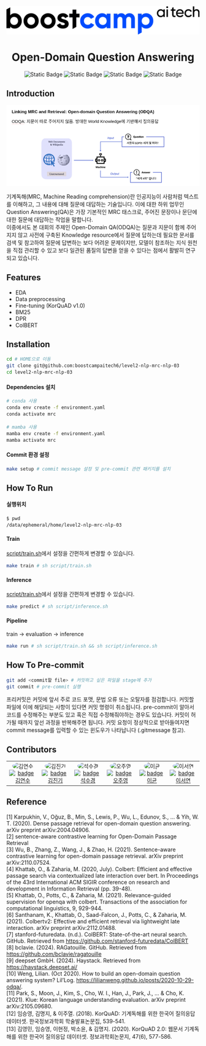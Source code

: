 
<p align="center">
  <a>
    <img alt="boostcampAItech" title="boostcampAItech" src="static/boostcamp.png">
  </a>
</p>

<div align="center">
<h1> Open-Domain Question Answering </h1> 

![Static Badge](https://img.shields.io/badge/NAVER-green?style=flat-square&logo=naver)
![Static Badge](https://img.shields.io/badge/Boostcamp-AI%20Tech-blue?style=flat-square)
![Static Badge](https://img.shields.io/badge/LEVEL2-NLP-purple?style=flat-square)
![Static Badge](https://img.shields.io/badge/3%EC%A1%B0-%EB%8F%99%ED%96%89-blue?style=flat-square&color=%09%23AAF0D1)

</div>


<!-- END doctoc generated TOC please keep comment here to allow auto update -->

## Introduction

<p align="center">
  <img src = "static/odqa.png">
</p>

기계독해(MRC, Machine Reading comprehension)란 인공지능이 사람처럼 텍스트를 이해하고, 그 내용에 대해 질문에 대답하는 기술입니다. 이에 대한 하위 업무인 Question Answering(QA)은 가장 기본적인 MRC 태스크로, 주어진 문장이나 문단에 대한 질문에 대답하는 작업을 말합니다.  
이중에서도 본 대회의 주제인 Open-Domain QA(ODQA)는 질문과 지문이 함께 주어지지 않고 사전에 구축된 Knowledge resource에서 질문에 답하는데 필요한 문서를 검색 및 참고하여 질문에 답변하는 보다 어려운 문제이지만, 모델이 참조하는 지식 원천을 직접 관리할 수 있고 보다 일관된 품질의 답변을 얻을 수 있다는 점에서 활발히 연구되고 있습니다.


## Features

* EDA
* Data preprocessing
* Fine-tuning (KorQuAD v1.0)
* BM25
* DPR
* ColBERT



## Installation

```bash
cd # HOME으로 이동
git clone git@github.com:boostcampaitech6/level2-nlp-mrc-nlp-03
cd level2-nlp-mrc-nlp-03
```

#### Dependencies 설치

```bash
# conda 사용
conda env create -f environment.yaml
conda activate mrc

# mamba 사용
mamba env create -f environment.yaml
mamba activate mrc
```

#### Commit 환경 설정

```bash
make setup # commit message 설정 및 pre-commit 관련 패키지를 설치
```

## How To Run

#### 실행위치

```bash
$ pwd
/data/ephemeral/home/level2-nlp-mrc-nlp-03
```

#### Train

[script/train.sh](script/train.sh)에서 설정을 간편하게 변경할 수 있습니다.

```bash
make train # sh script/train.sh
```

#### Inference

[script/train.sh](script/inference.sh)에서 설정을 간편하게 변경할 수 있습니다.

```bash
make predict # sh script/inference.sh
```

#### Pipeline

train -> evaluation -> inference

```bash
make run # sh script/train.sh && sh script/inference.sh
```

## How To Pre-commit

```bash
git add <commit할 file> # 커밋하고 싶은 파일을 stage에 추가
git commit # pre-commit 실행
```

프리커밋은 커밋에 앞서 주로 코드 포맷, 문법 오류 또는 오탈자를 점검합니다. 커밋할 파일에 이에 해당되는 사항이 있다면 커밋 명령이 취소됩니다. pre-commit이 알아서 코드를 수정해주는 부분도 있고 혹은 직접 수정해줘야하는 경우도 있습니다. 커밋이 허가될 때까지 앞선 과정을 반복해주면 됩니다. 커밋 요청이 정상적으로 받아들여지면 commit message를 입력할 수 있는 윈도우가 나타납니다 (.gitmessage 참고).


## Contributors

<table align='center'>
  <tr>
    <td align="center">
      <img src="https://github.com/dustnehowl.png" alt="김연수" width="100" height="100" style="border-radius: 50%;"/><br>
      <a href="https://github.com/dustnehowl">
        <img src="https://img.shields.io/badge/%EA%B9%80%EC%97%B0%EC%88%98-grey?style=for-the-badge&logo=github" alt="badge 김연수"/>
      </a>    
    </td>
    <td align="center">
      <img src="https://github.com/jingi-data.png" alt="김진기" width="100" height="100" style="border-radius: 50%;"/><br>
      <a href="https://github.com/jingi-data">
        <img src="https://img.shields.io/badge/%EA%B9%80%EC%A7%84%EA%B8%B0-grey?style=for-the-badge&logo=github" alt="badge 김진기"/>
      </a>    
    </td>
    <td align="center">
      <img src="https://github.com/SeokSukyung.png" alt="석수경" width="100" height="100" style="border-radius: 50%;"/><br>
      <a href="https://github.com/SeokSukyung">
        <img src="https://img.shields.io/badge/%EC%84%9D%EC%88%98%EA%B2%BD-grey?style=for-the-badge&logo=github" alt="badge 석수경"/>
      </a>
    </td>
    <td align="center">
      <img src="https://github.com/Secludor.png" alt="오주영" width="100" height="100" style="border-radius: 50%;"/><br>
      <a href="https://github.com/Secludor">
        <img src="https://img.shields.io/badge/%EC%98%A4%EC%A3%BC%EC%98%81-grey?style=for-the-badge&logo=github" alt="badge 오주영"/>
      </a>
    </td>
    <td align="center">
      <img src="https://github.com/gyunini.png" alt="이균" width="100" height="100" style="border-radius: 50%;"/><br>
      <a href="https://github.com/gyunini">
        <img src="https://img.shields.io/badge/%EC%9D%B4%EA%B7%A0-grey?style=for-the-badge&logo=github" alt="badge 이균"/>
      </a>
    </td>
    <td align="center">
      <img src="https://github.com/Yeonseolee.png" alt="이서연" width="100" height="100" style="border-radius: 50%;"/><br>
      <a href="https://github.com/Yeonseolee">
        <img src="https://img.shields.io/badge/%EC%9D%B4%EC%84%9C%EC%97%B0-grey?style=for-the-badge&logo=github" alt="badge 이서연"/>
      </a> 
    </td>
  </tr>
</table>


## Reference
[1] Karpukhin, V., Oğuz, B., Min, S., Lewis, P., Wu, L., Edunov, S., ... & Yih, W. T. (2020). Dense passage retrieval for open-domain question answering. arXiv preprint arXiv:2004.04906.  
[2] sentence-aware contrastive learning for Open-Domain Passage Retrieval  
[3] Wu, B., Zhang, Z., Wang, J., & Zhao, H. (2021). Sentence-aware contrastive learning for open-domain passage retrieval. arXiv preprint arXiv:2110.07524.  
[4] Khattab, O., & Zaharia, M. (2020, July). Colbert: Efficient and effective passage search via contextualized late interaction over bert. In Proceedings of the 43rd International ACM SIGIR conference on research and development in Information Retrieval (pp. 39-48).  
[5] Khattab, O., Potts, C., & Zaharia, M. (2021). Relevance-guided supervision for openqa with colbert. Transactions of the association for computational linguistics, 9, 929-944.  
[6] Santhanam, K., Khattab, O., Saad-Falcon, J., Potts, C., & Zaharia, M. (2021). Colbertv2: Effective and efficient retrieval via lightweight late interaction. arXiv preprint arXiv:2112.01488.  
[7] stanford-futuredata. (n.d.). ColBERT: State-of-the-art neural search. GitHub. Retrieved from https://github.com/stanford-futuredata/ColBERT  
[8] bclavie. (2024). RAGatouille. GitHub. Retrieved from https://github.com/bclavie/ragatouille  
[9] deepset GmbH. (2024). Haystack. Retrieved from https://haystack.deepset.ai/   
[10] Weng, Lilian. (Oct 2020). How to build an open-domain question answering system? Lil’Log. https://lilianweng.github.io/posts/2020-10-29-odqa/.  
[11] Park, S., Moon, J., Kim, S., Cho, W. I., Han, J., Park, J., ... & Cho, K. (2021). Klue: Korean language understanding evaluation. arXiv preprint arXiv:2105.09680.   
[12] 임승영, 김명지, & 이주열. (2018). KorQuAD: 기계독해를 위한 한국어 질의응답 데이터셋. 한국정보과학회 학술발표논문집, 539-541.  
[13] 김영민, 임승영, 이현정, 박소윤, & 김명지. (2020). KorQuAD 2.0: 웹문서 기계독해를 위한 한국어 질의응답 데이터셋. 정보과학회논문지, 47(6), 577-586.  
